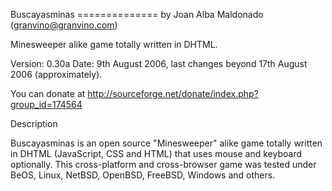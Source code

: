 Buscayasminas
============== by Joan Alba Maldonado (granvino@granvino.com)

Minesweeper alike game totally written in DHTML.

Version: 0.30a
Date: 9th August 2006, last changes beyond 17th August 2006 (approximately).

You can donate at http://sourceforge.net/donate/index.php?group_id=174564


Description

Buscayasminas is an open source "Minesweeper" alike game totally written in DHTML (JavaScript, CSS and HTML) that uses mouse and keyboard optionally.
This cross-platform and cross-browser game was tested under BeOS, Linux, NetBSD, OpenBSD, FreeBSD, Windows and others.